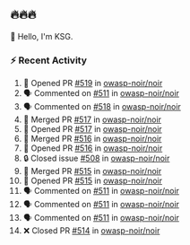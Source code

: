 ## 🔥🔥🔥
👋 Hello, I'm KSG.  

### ⚡ Recent Activity
<!--START_SECTION:activity-->
1. 💪 Opened PR [#519](https://github.com/owasp-noir/noir/pull/519) in [owasp-noir/noir](https://github.com/owasp-noir/noir)
2. 🗣 Commented on [#511](https://github.com/owasp-noir/noir/issues/511#issuecomment-2613763841) in [owasp-noir/noir](https://github.com/owasp-noir/noir)
3. 🗣 Commented on [#518](https://github.com/owasp-noir/noir/issues/518#issuecomment-2613260980) in [owasp-noir/noir](https://github.com/owasp-noir/noir)
4. 🎉 Merged PR [#517](https://github.com/owasp-noir/noir/pull/517) in [owasp-noir/noir](https://github.com/owasp-noir/noir)
5. 💪 Opened PR [#517](https://github.com/owasp-noir/noir/pull/517) in [owasp-noir/noir](https://github.com/owasp-noir/noir)
6. 🎉 Merged PR [#516](https://github.com/owasp-noir/noir/pull/516) in [owasp-noir/noir](https://github.com/owasp-noir/noir)
7. 💪 Opened PR [#516](https://github.com/owasp-noir/noir/pull/516) in [owasp-noir/noir](https://github.com/owasp-noir/noir)
8. 🔒 Closed issue [#508](https://github.com/owasp-noir/noir/issues/508) in [owasp-noir/noir](https://github.com/owasp-noir/noir)
9. 🎉 Merged PR [#515](https://github.com/owasp-noir/noir/pull/515) in [owasp-noir/noir](https://github.com/owasp-noir/noir)
10. 💪 Opened PR [#515](https://github.com/owasp-noir/noir/pull/515) in [owasp-noir/noir](https://github.com/owasp-noir/noir)
11. 🗣 Commented on [#511](https://github.com/owasp-noir/noir/issues/511#issuecomment-2613005245) in [owasp-noir/noir](https://github.com/owasp-noir/noir)
12. 🗣 Commented on [#511](https://github.com/owasp-noir/noir/issues/511#issuecomment-2612895585) in [owasp-noir/noir](https://github.com/owasp-noir/noir)
13. 🗣 Commented on [#511](https://github.com/owasp-noir/noir/issues/511#issuecomment-2612844415) in [owasp-noir/noir](https://github.com/owasp-noir/noir)
14. ❌ Closed PR [#514](https://github.com/owasp-noir/noir/pull/514) in [owasp-noir/noir](https://github.com/owasp-noir/noir)
<!--END_SECTION:activity-->
